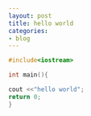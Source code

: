 ```yaml
---
layout: post
title: hello world
categories:
- blog
---
```


```cpp
#include<iostream>

int main(){

cout <<"hello world";
return 0;
}

```

